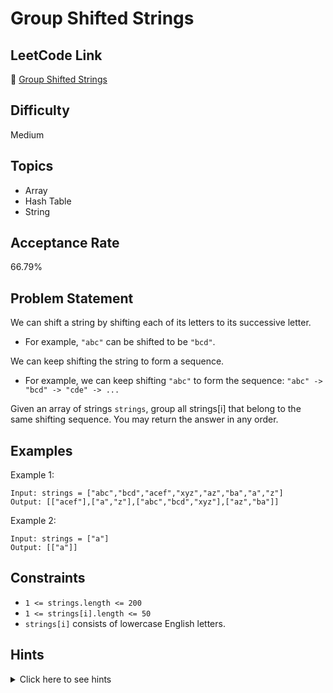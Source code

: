 # Group Shifted Strings

## LeetCode Link
🔗 [Group Shifted Strings](https://leetcode.com/problems/group-shifted-strings)

## Difficulty
Medium

## Topics
- Array
- Hash Table
- String

## Acceptance Rate
66.79%

## Problem Statement
We can shift a string by shifting each of its letters to its successive letter.
- For example, `"abc"` can be shifted to be `"bcd"`.

We can keep shifting the string to form a sequence.
- For example, we can keep shifting `"abc"` to form the sequence: `"abc" -> "bcd" -> "cde" -> ...`

Given an array of strings `strings`, group all strings[i] that belong to the same shifting sequence. You may return the answer in any order.

## Examples
Example 1:
```
Input: strings = ["abc","bcd","acef","xyz","az","ba","a","z"]
Output: [["acef"],["a","z"],["abc","bcd","xyz"],["az","ba"]]
```

Example 2:
```
Input: strings = ["a"]
Output: [["a"]]
```

## Constraints
- `1 <= strings.length <= 200`
- `1 <= strings[i].length <= 50`
- `strings[i]` consists of lowercase English letters.

## Hints
<details>
<summary>Click here to see hints</summary>

1. Think about how to identify strings that are in the same shifting sequence.
2. Two strings are in the same shifting sequence if they have the same pattern of character differences.
3. For each string, compute a key based on the difference between consecutive characters.
4. Use a hash map to group strings with the same difference pattern.

</details>
